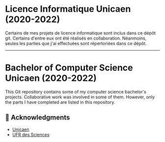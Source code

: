 # Licence Informatique Unicaen (2020-2022)

Certains de mes projets de licence informatique sont inclus dans ce dépôt git.
Certains d'entre eux ont été réalisés en collaboration. Néanmoins, seules les parties que j'ai effectuées sont répertoriées dans ce dépôt.

---

# Bachelor of Computer Science Unicaen (2020-2022)

This Git repository contains some of my computer science bachelor's projects.
Collaborative work was involved in some of them. However, only the parts I have completed are listed in this repository.


## 🌸 Acknowledgments

- [Unicaen](https://www.unicaen.fr/)
- [UFR des Sciences](https://ufr-sciences.unicaen.fr/)
